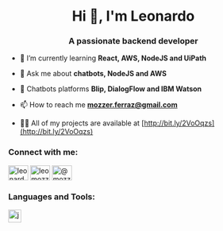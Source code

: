 <h1 align="center">Hi 👋, I'm Leonardo</h1>
<h3 align="center">A passionate backend developer</h3>

- 🌱 I’m currently learning **React, AWS, NodeJS and UiPath**

- 💬 Ask me about **chatbots, NodeJS and AWS**

- 🤖 Chatbots platforms **Blip, DialogFlow and IBM Watson**

- 📫 How to reach me **mozzer.ferraz@gmail.com**

- 👨‍💻 All of my projects are available at [http://bit.ly/2VoOqzs](http://bit.ly/2VoOqzs)

<p align="left">
<h3 align="left">Connect with me:</h3>
<a href="https://linkedin.com/in/leonardo-mozzer-ferraz-de-souza-3904b3120" target="blank"><img align="center" src="https://cdn.jsdelivr.net/npm/simple-icons@3.0.1/icons/linkedin.svg" alt="leonardo-mozzer-ferraz-de-souza-3904b3120" height="30" width="40" /></a>
<a href="https://instagram.com/leomozzer" target="blank"><img align="center" src="https://cdn.jsdelivr.net/npm/simple-icons@3.0.1/icons/instagram.svg" alt="leomozzer" height="30" width="40" /></a>
<a href="https://medium.com/@mozzer.ferraz" target="blank"><img align="center" src="https://cdn.jsdelivr.net/npm/simple-icons@3.0.1/icons/medium.svg" alt="@mozzer.ferraz" height="30" width="40" /></a>
</p>

<h3 align="left">Languages and Tools:</h3>
<img alt="javascript" width="26px" src="https://img.icons8.com/color/240/000000/javascript.png" />

